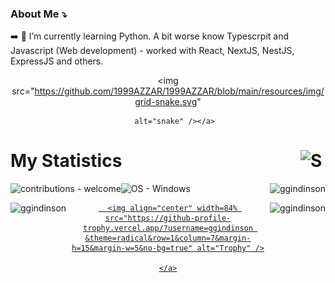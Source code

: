 ### About Me ⤵️

➡️ 🌱 I’m currently learning Python. A bit worse know Typescrpit and Javascript (Web development) - worked with React, NextJS, NestJS, ExpressJS and others.

<!--- snake -->

<div align="center">

  <img  src="https://github.com/1999AZZAR/1999AZZAR/blob/main/resources/img/grid-snake.svg"

       alt="snake" /></a>

</div>


<h1>My Statistics <img title="View my programming statistics below!" align="right" alt="Statistics Icon" src="https://www.freeiconspng.com/uploads/chart-pie-statistics-icon--9.png" height="40" width="40"></h1>

<img align="right" src="https://komarev.com/ghpvc/?username=ggindinson&label=Profile%20views&color=0e75b6&style=flat" alt="ggindinson" title="That's a lot of views!"/> <a href="#" title="I love and welcome contributions!"><img align="left" src="https://img.shields.io/badge/contributions-welcome-blue" alt="contributions - welcome"></a> <a href="https://www.microsoft.com/" title="Go to Microsoft homepage"><img align="left" src="https://img.shields.io/badge/OS-Windows-blue?logo=windows&logoColor=white" alt="OS - Windows"></a>
<br>

<img align="left" src="https://github-readme-stats.vercel.app/api?username=ggindinson&show_icons=true&locale=en&theme=codeSTACKr" alt="ggindinson" />
<img align="right" src="https://github-readme-stats.vercel.app/api/top-langs?username=ggindinson&show_icons=true&locale=en&theme=codeSTACKr" alt="ggindinson" />

<!--- trophy (start) -->

<div align=center>

  <a href="https://github.com/ryo-ma/github-profile-trophy" title="Check trophy">

      <img align="center" width=84% src="https://github-profile-trophy.vercel.app/?username=ggindinson &theme=radical&row=1&column=7&margin-h=15&margin-w=5&no-bg=true" alt="Trophy" />

    </a>

</div>


